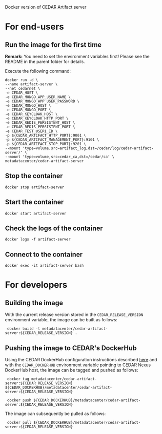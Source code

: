 Docker version of CEDAR Artifact server

# For end-users

## Run the image for the first time

**Remark:** You need to set the environment variables first! Please see the README in the parent folder for details.

Execute the following command:

````
docker run -d \
--name artifact-server \
--net cedarnet \
-e CEDAR_HOST \
-e CEDAR_MONGO_APP_USER_NAME \
-e CEDAR_MONGO_APP_USER_PASSWORD \
-e CEDAR_MONGO_HOST \
-e CEDAR_MONGO_PORT \
-e CEDAR_KEYCLOAK_HOST \
-e CEDAR_KEYCLOAK_HTTP_PORT \
-e CEDAR_REDIS_PERSISTENT_HOST \
-e CEDAR_REDIS_PERSISTENT_PORT \
-e CEDAR_TEST_USER1_ID \
-p ${CEDAR_ARTIFACT_HTTP_PORT}:9001 \
-p ${CEDAR_ARTIFACT_MANAGEMENT_PORT}:9101 \
-p ${CEDAR_ARTIFACT_STOP_PORT}:9201 \
--mount 'type=volume,src=artifact_log,dst=/cedar/log/cedar-artifact-server/' \
--mount 'type=volume,src=cedar_ca,dst=/cedar/ca' \
metadatacenter/cedar-artifact-server
````

## Stop the container

    docker stop artifact-server

## Start the container

    docker start artifact-server

## Check the logs of the container

    docker logs -f artifact-server

## Connect to the container

    docker exec -it artifact-server bash

# For developers

## Building the image

With the current release version stored in the `CEDAR_RELEASE_VERSION` environment variable, the image can be built as follows:

     docker build -t metadatacenter/cedar-artifact-server:${CEDAR_RELEASE_VERSION} .

## Pushing the image to CEDAR's DockerHub

Using the CEDAR DockerHub configuration instructions described [here](https://github.com/metadatacenter/cedar-conf/wiki/Configuring-Docker-to-use-the-CEDAR-Nexus-DockerHub) and with the `CEDAR_DOCKERHUB` environment variable pointing to CEDAR Nexus DockerHub host, the image can be tagged and pushed as follows:

     docker tag metadatacenter/cedar-artifact-server:${CEDAR_RELEASE_VERSION} ${CEDAR_DOCKERHUB}/metadatacenter/cedar-artifact-server:${CEDAR_RELEASE_VERSION}

     docker push ${CEDAR_DOCKERHUB}/metadatacenter/cedar-artifact-server:${CEDAR_RELEASE_VERSION}

The image can subsequently be pulled as follows:

     docker pull ${CEDAR_DOCKERHUB}/metadatacenter/cedar-artifact-server:${CEDAR_RELEASE_VERSION}
